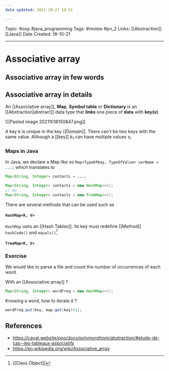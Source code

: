 ```yaml
---
date updated: 2021-10-27 10:51

---
```


Topic: #oop #java_programming
Tags: #review #pn_2
Links: [[Abstraction]] [[Java]]
Date Created: 18-10-21

---

# Associative array

## Associative array in few words

## Associative array in details

An [[Associative array]], **Map**, **Symbol table** or **Dictionary** is an [[Abstraction|abstract]] data type that **links** one piece of **data** with **key(s)**

![[Pasted image 20211018150847.png]]

A key _k_ is unique in the key [[Domain]]. There can't be two keys with the same value.
Although a [[key]] $k_1$ can have multiple values $v_i$

### Maps in Java

In Java, we declare a Map like so `Map<TypeOfKey, TypeOfValue> varName = ...;` which translates to

```java
Map<String, Integer> contacts = ...;

Map<String, Integer> contacts = new HashMap<>();
// ou
Map<String, Integer> contacts = new TreeMap<>();
```

There are several methods that can be used such as

#### `HashMap<K, V>`

`HashMap` uses an [[Hash Tables]]. Its key must redefine [[Method]] `hashCode()` and `equals()`[^1]

#### `TreeMap<K, V>`

### Exercise
We would like to parse a file and count the number of occurrences of each word.

With an [[Associative array]] ?
```java
Map<String, Integer> wordFreq = new HashMap<>();
```

Knowing a word, how to iterate it ?
```java
wordFreq.put(key, map.get(key)+1);
```

## References

- <https://cavat.website/poo/docs/polymorphism/abstraction/#etude-de-cas--les-tableaux-associatifs>
- <https://en.wikipedia.org/wiki/Associative_array>

[^1]: [[Class Object]]

